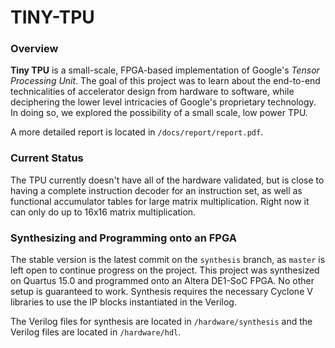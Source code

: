 # TINY-TPU

### Overview

**Tiny TPU** is a small-scale, FPGA-based implementation of Google's *Tensor Processing Unit*. The goal of this project was to learn about the end-to-end technicalities of accelerator design from hardware to software, while deciphering the lower level intricacies of Google's proprietary technology. In doing so, we explored the possibility of a small scale, low power TPU.

A more detailed report is located in `/docs/report/report.pdf`.

### Current Status

The TPU currently doesn't have all of the hardware validated, but is close to having a complete instruction decoder for an instruction set, as well as functional accumulator tables for large matrix multiplication. Right now it can only do up to 16x16 matrix multiplication.

### Synthesizing and Programming onto an FPGA

The stable version is the latest commit on the `synthesis` branch, as `master` is left open to continue progress on the project. This project was synthesized on Quartus 15.0 and programmed onto an Altera DE1-SoC FPGA. No other setup is guaranteed to work. Synthesis requires the necessary Cyclone V libraries to use the IP blocks instantiated in the Verilog.

The Verilog files for synthesis are located in `/hardware/synthesis` and the Verilog files are located in `/hardware/hdl`.
